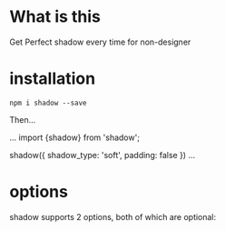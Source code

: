 # What is this

Get Perfect shadow every time for non-designer


 # installation

`npm i shadow --save`

Then...

...
import {shadow} from 'shadow';

shadow({
    shadow_type: 'soft',
    padding: false
})
...

# options

shadow supports 2 options, both of which are optional:

